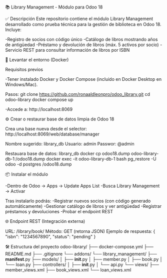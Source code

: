 📚 Library Management - Módulo para Odoo 18

✅ Descripción
Este repositorio contiene el módulo Library Management desarrollado como prueba técnica para la gestión de biblioteca en Odoo 18. Incluye:

-Registro de socios con código único
-Catálogo de libros mostrando años de antigüedad
-Préstamo y devolución de libros (máx. 5 activos por socio)
-Servicio REST para consultar información de libros por ISBN

🐳 Levantar el entorno (Docker)

Requisitos previos

-Tener instalado Docker y Docker Compose (incluido en Docker Desktop en Windows/Mac).

Pasos:
git clone https://github.com/ronaaldleonpro/odoo_library.git
cd odoo-library
docker compose up

-Accede a: http://localhost:8069

⚙️ Crear o restaurar base de datos limpia de Odoo 18

Crea una base nueva desde el selector: http://localhost:8069/web/database/manager

Nombre sugerido: library_db
Usuario: admin
Passwor: @admin

Restauara base de datos: library_db
docker cp odoo18.dump odoo-library-db-1:/odoo18.dump
docker exec -it odoo-library-db-1 bash
pg_restore -U odoo -d postgres /odoo18.dump

📦 Instalar el módulo

-Dentro de Odoo → Apps → Update Apps List
-Busca Library Management → Activar

Tras instalarlo podrás:
-Registrar nuevos socios (con código generado automáticamente)
-Gestionar catálogo de libros y ver antigüedad
-Registrar préstamos y devoluciones
-Probar el endpoint REST

🌐 Endpoint REST (Integración externa)

URL: /library/book/<isbn>
Método: GET (retorna JSON)
Ejemplo de respuesta:
{
"isbn": "1234567890",
"status": "pending"
}

🛠 Estructura del proyecto
odoo-library/
├── docker-compose.yml
├── README.md
├── .gitignore
└── addons/
   └── library_management/
      ├── **manifest**.py
      ├── models/
      │   ├── **init**.py
      │   ├── member.py
      │   ├── book.py
      │   └── loan.py
      ├── controllers/
      │   ├── **init**.py
      │   └── api.py
      └── views/
          ├── member_views.xml
          ├── book_views.xml
          └── loan_views.xml
